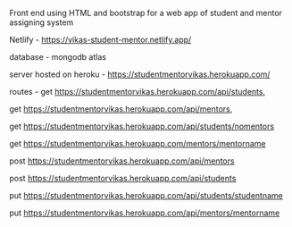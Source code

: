 Front end using HTML and bootstrap for a web app of student and mentor assigning system

Netlify - https://vikas-student-mentor.netlify.app/

database - mongodb atlas

server hosted on heroku - https://studentmentorvikas.herokuapp.com/

routes - get https://studentmentorvikas.herokuapp.com/api/students,

get https://studentmentorvikas.herokuapp.com/api/mentors,

get https://studentmentorvikas.herokuapp.com/api/students/nomentors

get https://studentmentorvikas.herokuapp.com/mentors/mentorname

post https://studentmentorvikas.herokuapp.com/api/mentors

post https://studentmentorvikas.herokuapp.com/api/students

put https://studentmentorvikas.herokuapp.com/api/students/studentname

put https://studentmentorvikas.herokuapp.com/api/mentors/mentorname



